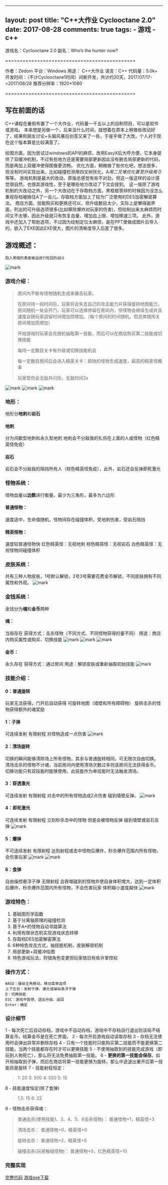 
---
layout: post
title: "C++大作业 Cyclooctane 2.0"
date: 2017-08-28
comments: true
tags: 
	- 游戏
	- c++
---

游戏名：Cyclooctane 2.0
副名：Who’s the hunter now?

=============================================

作者：Zedom
平台：Windows
用途： C++大作业
语言：C++
代码量：5.0k+
开发时间：（不计Cyclooctane1时间）间断开发，共计约20天，2017/07/17->2017/08/28
推荐分辨率：1920*1080

=============================================

## 写在前面的话

C++课程在暑假布置了一个大作业，代码量一千五以上的自制项目，可以是软件或游戏。
本来想是另做一个，后来没什么时间，就想着在原本上稍做些改动好了，结果和朋友讨论+头脑风暴后创意又来了一些，于是乎做了大改，个人对于现在这个版本算是比较满意了。

<!-- more -->

绘图方面，因为尝试过windows的API的麻烦，改用EasyX后大呼方便，它本身提供了双缓冲机制，不过有些地方还是需要局部更新因此没有删去局部更新的代码，而是再加上双缓冲使得图像更流畅。
优化方面，稍微做了些优化吧，想法很多，但没有时间实现出来。比如碰撞检测用四叉树优化，A*用二叉堆优化甚至升级用 D*等等。
游戏机制是最大的改动，原版总感觉有些不对劲，但这一版这样的设计感觉很自然，也很具游戏性，至于是哪些地方改动了下文会提到。
这一版除了游戏机制的大改动之外，另一个大改动在于存取档方面，黑框框答辩的时候因为没怎么重视存档被揪住A了一会儿。存取档方面加上了较为广泛使用的DES加密解密算法。
商店方面，技能购买和更换还可以，但升级数目太少，实际上是懒得画界面，列出的可升级选项很多(比如移除爆炸对玩家的伤害)，但绘制出来太麻烦而时间又不太够，因此升级就只有恢复血量、增加血上限、增加移速三项。
此外，游戏中还加入了帮助选项，不过因为绘制定位太麻烦，是在PPT里做成图片后导入的，嵌入了EXE因此EXE很大，图片的清晰度导入后差了很多。

## 游戏概述：

```
陷入黑暗的勇者被迫进行轮回的战斗

```

![mark](http://ot1c7ttzm.bkt.clouddn.com/image/170828/Fc095KK78m.JPG)

### 游戏介绍：

> 房间内不断有怪物随机生成来袭击玩家。
>
> 在房间待一段时间后，玩家将会失去自己的攻击能力并获得旋转地图能力，房间随机一处会开门，玩家可以选择停留在房间内，但怪物会继续生成并且速度会随玩家逗留时间增加而增加。（每个房间的时间随机，但总体随闯关房间增加而增加）
>
> 开始游戏时玩家会先随机抽取第一技能，而后可以在商店购买第二技能或切换技能
>
> 每闯一定数目关卡有升级或切换技能机会
>
> 每一定数目房间后会进入精英关卡：超快的怪物生成速度，超高的精英怪概率
>
> 玩家受伤会无敌并闪烁，无敌时间2s

![mark](http://ot1c7ttzm.bkt.clouddn.com/image/170828/1j72jDAbEA.JPG)
![mark](http://ot1c7ttzm.bkt.clouddn.com/image/170828/2d372IFi0k.JPG)
![mark](http://ot1c7ttzm.bkt.clouddn.com/image/170828/AC46HeLE2j.JPG)

### 地形：

地形分**地刺**和**岩石**

#### 地刺

分为间歇型地刺和永久型地刺
地刺会不分敌我的扎伤在上面的人或怪物（红色精英怪免疫）

#### 岩石

岩石会不分敌我的阻挡所有人（棕色精英怪免疫），此外，岩石还会反弹即死激光

### 怪物系统：

怪物血量以**边数**进行衡量，最少为三角形，最多为六边形

#### 普通怪物：

速度适中，生命值随机，怪物间存在碰撞体积，受地刺伤害，受岩石阻挡

#### 精英怪物：

速度较普通怪物快
红色精英怪：无视地刺
棕色精英怪：无视岩石
白色精英怪：无视怪物间碰撞体积

### 皮肤系统：

共有三种人物皮肤，1号默认解锁，2号3号需要花费金币解锁，不同皮肤拥有不同属性和外观。
![mark](http://ot1c7ttzm.bkt.clouddn.com/image/170828/3k6hEEm3lg.JPG)

### 金钱系统：

金钱分为**魂**和**金币**两种

#### 魂：

当局存在
获得方式：击杀怪物（不同方式、不同怪物获得的量不同）
用途：商店内购买属性或购买、切换技能
![mark](http://ot1c7ttzm.bkt.clouddn.com/image/170828/l4hb1EiAhB.JPG)
![mark](http://ot1c7ttzm.bkt.clouddn.com/image/170828/2d9laAHd7H.JPG)
![mark](http://ot1c7ttzm.bkt.clouddn.com/image/170828/8gBCd2I8DF.JPG)

#### 金币：

永久存在
获得方式：通过房间
用途：解锁皮肤或重新抽取初始技能
![mark](http://ot1c7ttzm.bkt.clouddn.com/image/170828/25bKhmdF91.JPG)

### 技能介绍：

#### 0：普通旋转

玩家无法获得，门开后自动获得
可旋转地图（墙壁和所有障碍物）
旋转击杀的怪物获得额外的魂奖励

#### 1：子弹

可连续发射
有限射程
对怪物造成一点伤害
![mark](http://ot1c7ttzm.bkt.clouddn.com/image/170830/G09aEACKkI.JPG)

#### 2：清场旋转

切换的瞬间能够清除场上所有怪物，其余与普通旋转相同，可无限次自由切换。
清场击杀的怪物不计魂，当前房间内使用清场次数过多则该房间无法获得金币。
切换功能只有双技能时能够使用，此技能作为单技能时无法触发清场。

#### 3：穿透激光

可连续发射
有限射程
对击中的所有怪物造成2点伤害
碰到墙壁反弹。
![mark](http://ot1c7ttzm.bkt.clouddn.com/image/170830/A0gcKgK9lk.JPG)

#### 4：即死激光

可连续发射
有限射程
立刻秒杀击中的怪物
但是会被怪物反弹
碰到墙壁或岩石反弹
![mark](http://ot1c7ttzm.bkt.clouddn.com/image/170830/f43BDccEgd.JPG)

#### 5：爆弹

不可连续发射
有限射程
达到射程或击中怪物后爆炸，秒杀爆炸范围内所有怪物，会伤害玩家
![mark](http://ot1c7ttzm.bkt.clouddn.com/image/170830/J3ijB5IfaE.JPG)
![mark](http://ot1c7ttzm.bkt.clouddn.com/image/170830/9jCa8E69g7.JPG)

#### 6：食弹

自由操控悬浮子弹
无限射程
会吞噬碰到的怪物并使自身体积增大，达到一定体积后爆炸，秒杀爆炸范围内所有怪物，不会伤害玩家
体积越小速度越快
![mark](http://ot1c7ttzm.bkt.clouddn.com/image/170830/67jbiHIH8K.JPG)

### 游戏特色：

1. 基础图形学函数
2. 基于分离轴原理的碰撞检测
3. 基于A*的怪物自动寻路算法
4. 利用有限状态机实现游戏状态转移
5. 存取档DES加密解密算法
6. 6种特色攻击方式，抽技能机制，皮肤解锁机制
7. 局部更新+双缓冲绘图
8. 特色游戏玩法，狩猎角色变更但玩家依旧有些许掌控权

### 操作方式：

```
WASD：操纵主角移动，移动菜单选项
上下左右：发射子弹、激光或操纵悬浮子弹
Q：切换技能
ESC：游戏中暂停、退出升级、返回
Enter：确定

```

### 设计细节

1 - 每次死亡后自动存档，游戏中不自动存档，游戏中不存档自行退出则该局不结算金币。结算金币是在死亡界面。
2 - 每次开启游戏自动读取存档
3 - 存档无法使用时会弹出异常并删除存档
4 - 只有一个技能时只能购买第二技能而不能更换第二技能，当两个技能都存在时才可以更换技能
5 - 不使用抽取到的技能完成游戏（即玩到人物死亡），那么将无法免费抽取第一技能。
6 - **更换的第一技能会保存**。如开局抽取到子弹，而后在商店将第一技能更换为旋转，那么中途退出重开后第一技能将是旋转
7 - 技能射程恒定：

> 1: 20 3: 500 4: 550 5: 15

8 - 技能速度恒定(除了食弹)

> 1,5: 15 6: 22

9 - 怪物击杀获得魂：

> 普通击杀(使用技能1、3、4、5、6击杀怪物)： 普通怪物+1，精英怪+3
>
> 清场击杀： 普通怪物+0，精英怪+0
>
> 旋转击杀： 普通怪物+2，精英怪+5
>
> 碰撞击杀(玩家触碰怪物)： 普通怪物+0，红色精英怪+10

### 完整实现

[完整代码](https://github.com/zedom1/Cyclooctane-2)
[游戏exe下载](https://pan.baidu.com/s/1migK4Fe)
